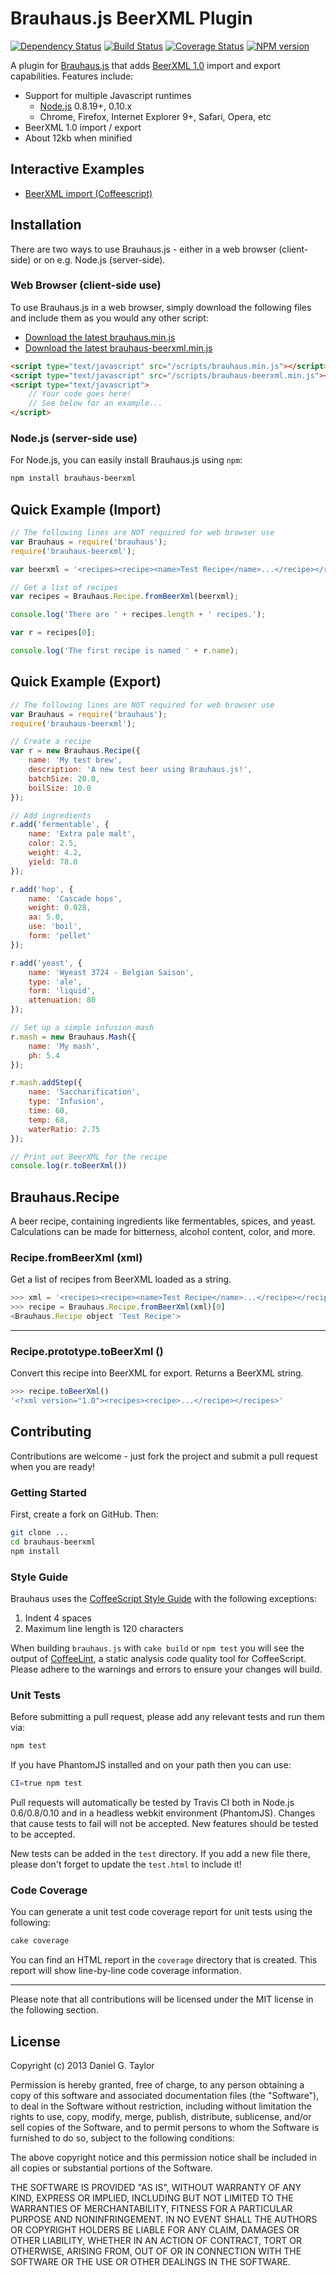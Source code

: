 Brauhaus.js BeerXML Plugin
==========================
[![Dependency Status](https://gemnasium.com/homebrewing/brauhaus-beerxml.png)](https://gemnasium.com/homebrewing/brauhaus-beerxml) [![Build Status](https://travis-ci.org/homebrewing/brauhaus-beerxml.png?branch=master)](https://travis-ci.org/homebrewing/brauhaus-beerxml) [![Coverage Status](https://coveralls.io/repos/homebrewing/brauhaus-beerxml/badge.png?branch=master)](https://coveralls.io/r/homebrewing/brauhaus-beerxml?branch=master) [![NPM version](https://badge.fury.io/js/brauhaus-beerxml.png)](http://badge.fury.io/js/brauhaus-beerxml)

A plugin for [Brauhaus.js](https://github.com/homebrewing/brauhausjs) that adds [BeerXML 1.0](http://www.beerxml.com/) import and export capabilities. Features include:

 * Support for multiple Javascript runtimes
   * [Node.js](http://nodejs.org/) 0.8.19+, 0.10.x
   * Chrome, Firefox, Internet Explorer 9+, Safari, Opera, etc
 * BeerXML 1.0 import / export
 * About 12kb when minified

Interactive Examples
--------------------

 * [BeerXML import (Coffeescript)](http://jsfiddle.net/danielgtaylor/6cj3N/)

Installation
------------
There are two ways to use Brauhaus.js - either in a web browser (client-side) or on e.g. Node.js (server-side).

### Web Browser (client-side use)
To use Brauhaus.js in a web browser, simply download the following files and include them as you would any other script:

 * [Download the latest brauhaus.min.js](https://raw.github.com/homebrewing/brauhausjs/master/dist/brauhaus.min.js)
 * [Download the latest brauhaus-beerxml.min.js](https://raw.github.com/homebrewing/brauhaus-beerxml/master/dist/brauhaus-beerxml.min.js)

```html
<script type="text/javascript" src="/scripts/brauhaus.min.js"></script>
<script type="text/javascript" src="/scripts/brauhaus-beerxml.min.js"></script>
<script type="text/javascript">
    // Your code goes here!
    // See below for an example...
</script>
```

### Node.js (server-side use)
For Node.js, you can easily install Brauhaus.js using `npm`:

```bash
npm install brauhaus-beerxml
```

Quick Example (Import)
----------------------

```javascript
// The following lines are NOT required for web browser use
var Brauhaus = require('brauhaus');
require('brauhaus-beerxml');

var beerxml = '<recipes><recipe><name>Test Recipe</name>...</recipe></recipes>';

// Get a list of recipes
var recipes = Brauhaus.Recipe.fromBeerXml(beerxml);

console.log('There are ' + recipes.length + ' recipes.');

var r = recipes[0];

console.log('The first recipe is named ' + r.name);
```

Quick Example (Export)
----------------------

```javascript
// The following lines are NOT required for web browser use
var Brauhaus = require('brauhaus');
require('brauhaus-beerxml');

// Create a recipe
var r = new Brauhaus.Recipe({
    name: 'My test brew',
    description: 'A new test beer using Brauhaus.js!',
    batchSize: 20.0,
    boilSize: 10.0
});

// Add ingredients
r.add('fermentable', {
    name: 'Extra pale malt',
    color: 2.5,
    weight: 4.2,
    yield: 78.0
});

r.add('hop', {
    name: 'Cascade hops',
    weight: 0.028,
    aa: 5.0,
    use: 'boil',
    form: 'pellet'
});

r.add('yeast', {
    name: 'Wyeast 3724 - Belgian Saison',
    type: 'ale',
    form: 'liquid',
    attenuation: 80
});

// Set up a simple infusion mash
r.mash = new Brauhaus.Mash({
    name: 'My mash',
    ph: 5.4
});

r.mash.addStep({
    name: 'Saccharification',
    type: 'Infusion',
    time: 60,
    temp: 68,
    waterRatio: 2.75
});

// Print out BeerXML for the recipe
console.log(r.toBeerXml())
```

Brauhaus.Recipe
---------------
A beer recipe, containing ingredients like fermentables, spices, and yeast. Calculations can be made for bitterness, alcohol content, color, and more.

### Recipe.fromBeerXml (xml)
Get a list of recipes from BeerXML loaded as a string.

```javascript
>>> xml = '<recipes><recipe><name>Test Recipe</name>...</recipe></recipes>'
>>> recipe = Brauhaus.Recipe.fromBeerXml(xml)[0]
<Brauhaus.Recipe object 'Test Recipe'>
```

---

### Recipe.prototype.toBeerXml ()
Convert this recipe into BeerXML for export. Returns a BeerXML string.

```javascript
>>> recipe.toBeerXml()
'<?xml version="1.0"><recipes><recipe>...</recipe></recipes>'
```

Contributing
------------
Contributions are welcome - just fork the project and submit a pull request when you are ready!

### Getting Started
First, create a fork on GitHub. Then:

```bash
git clone ...
cd brauhaus-beerxml
npm install
```

### Style Guide
Brauhaus uses the [CoffeeScript Style Guide](https://github.com/polarmobile/coffeescript-style-guide) with the following exceptions:

 1. Indent 4 spaces
 1. Maximum line length is 120 characters

When building `brauhaus.js` with `cake build` or `npm test` you will see the output of [CoffeeLint](http://www.coffeelint.org/), a static analysis code quality tool for CoffeeScript. Please adhere to the warnings and errors to ensure your changes will build.

### Unit Tests
Before submitting a pull request, please add any relevant tests and run them via:

```bash
npm test
```

If you have PhantomJS installed and on your path then you can use:

```bash
CI=true npm test
```

Pull requests will automatically be tested by Travis CI both in Node.js 0.6/0.8/0.10 and in a headless webkit environment (PhantomJS). Changes that cause tests to fail will not be accepted. New features should be tested to be accepted.

New tests can be added in the `test` directory. If you add a new file there, please don't forget to update the `test.html` to include it!

### Code Coverage
You can generate a unit test code coverage report for unit tests using the following:

```bash
cake coverage
```

You can find an HTML report in the `coverage` directory that is created. This report will show line-by-line code coverage information.

---

Please note that all contributions will be licensed under the MIT license in the following section.

License
-------
Copyright (c) 2013 Daniel G. Taylor

Permission is hereby granted, free of charge, to any person obtaining a copy of this software and associated documentation files (the "Software"), to deal in the Software without restriction, including without limitation the rights to use, copy, modify, merge, publish, distribute, sublicense, and/or sell copies of the Software, and to permit persons to whom the Software is furnished to do so, subject to the following conditions:

The above copyright notice and this permission notice shall be included in all copies or substantial portions of the Software.

THE SOFTWARE IS PROVIDED "AS IS", WITHOUT WARRANTY OF ANY KIND, EXPRESS OR IMPLIED, INCLUDING BUT NOT LIMITED TO THE WARRANTIES OF MERCHANTABILITY, FITNESS FOR A PARTICULAR PURPOSE AND NONINFRINGEMENT. IN NO EVENT SHALL THE AUTHORS OR COPYRIGHT HOLDERS BE LIABLE FOR ANY CLAIM, DAMAGES OR OTHER LIABILITY, WHETHER IN AN ACTION OF CONTRACT, TORT OR OTHERWISE, ARISING FROM, OUT OF OR IN CONNECTION WITH THE SOFTWARE OR THE USE OR OTHER DEALINGS IN THE SOFTWARE.
